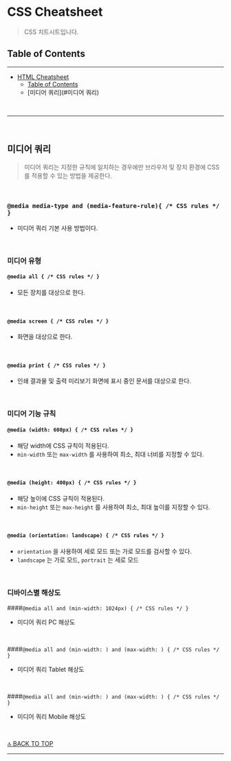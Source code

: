 # CSS Cheatsheet

> CSS 치트시트입니다.



## Table of Contents

****

- [HTML Cheatsheet](#html-cheatsheet)
  - [Table of Contents](#table-of-contents)
  - [미디어 쿼리](#미디어 쿼리)

<br>

---

<br>


## 미디어 쿼리

> 미디어 쿼리는 지정한 규칙에 일치하는 경우에만 브라우저 및 장치 환경에 CSS를 적용할 수 있는 방법을 제공한다. 

<br>

### `@media media-type and (media-feature-rule){ /* CSS rules */ }`

* 미디어 쿼리 기본 사용 방법이다.

<br>

### 미디어 유형

#### `@media all { /* CSS rules */ } `

* 모든 장치를 대상으로 한다.

<br>

#### `@media screen { /* CSS rules */ }`

* 화면을 대상으로 한다.

<br>

#### `@media print { /* CSS rules */ }`

* 인쇄 결과물 및 출력 미리보기 화면에 표시 중인 문서를 대상으로 한다.

<br>

### 미디어 기능 규칙

#### `@media (width: 600px) { /* CSS rules */ }`

* 해당 width에 CSS 규칙이 적용된다.
* `min-width` 또는 `max-width` 를 사용하여 최소, 최대 너비를 지정할 수 있다.

<br>

#### `@media (height: 400px) { /* CSS rules */ }`

* 해당 높이에 CSS 규칙이 적용된다.
* `min-height` 또는 `max-height` 를 사용하여 최소, 최대 높이를 지정할 수 있다.

<br>

#### `@media (orientation: landscape) { /* CSS rules */ }`

* `orientation` 을 사용하여 세로 모드 또는 가로 모드를 검사할 수 있다.
* `landscape` 는 가로 모드, `portrait` 는 세로 모드

<br>

### 디바이스별 해상도

####`@media all and (min-width: 1024px) { /* CSS rules */ } `

* 미디어 쿼리 PC 해상도

<br>

####`@media all and (min-width: ) and (max-width: ) { /* CSS rules */ }`

* 미디어 쿼리 Tablet 해상도

<br>

####`@media all and (min-width: ) and (max-width: ) { /* CSS rules */ }`

* 미디어 쿼리 Mobile 해상도

<br>

[🔝 BACK TO TOP](#Table-of-Contents)


---

<br>